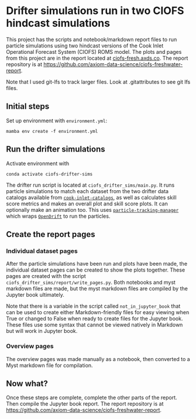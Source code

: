 # Drifter simulations run in two CIOFS hindcast simulations

This project has the scripts and notebook/markdown report files to run particle simulations using two hindcast versions of the Cook Inlet Operational Forecast System (CIOFS) ROMS model. The plots and pages from this project are in the report located at [ciofs-fresh.axds.co](https://ciofs-fresh.axds.co). The report repository is at https://github.com/axiom-data-science/ciofs-freshwater-report.

Note that I used git-lfs to track larger files. Look at .gitattributes to see git lfs files.


## Initial steps

Set up environment with `environment.yml`:

    mamba env create -f environment.yml


## Run the drifter simulations

Activate environment with 

    conda activate ciofs-drifter-sims

The drifter run script is located at `ciofs_drifter_sims/main.py`. It runs particle simulations to match each dataset from the two drifter data catalogs available from [`cook-inlet-catalogs`](https://github.com/axiom-data-science/cook-inlet-catalogs), as well as calculates skill score metrics and makes an overall plot and skill score plots. It can optionally make an animation too. This uses [`particle-tracking-manager`](https://github.com/axiom-data-science/particle-tracking-manager) which wraps [`OpenDrift`](https://github.com/OpenDrift/opendrift) to run the particles.


## Create the report pages

### Individual dataset pages

After the particle simulations have been run and plots have been made, the individual dataset pages can be created to show the plots together. These pages are created with the script `ciofs_drifter_sims/report/write_pages.py`. Both notebooks and myst markdown files are made, but the myst markdown files are compiled by the Jupyter book ultimately.

Note that there is a variable in the script called `not_in_jupyter_book` that can be used to create either Markdown-friendly files for easy viewing when True or changed to False when ready to create files for the Jupyter book. These files use some syntax that cannot be viewed natively in Markdown but will work in Jupyter book.


### Overview pages

The overview pages was made manually as a notebook, then converted to a Myst markdown file for compilation.


## Now what?

Once these steps are complete, complete the other parts of the report. Then compile the Jupyter book report.  The report repository is at https://github.com/axiom-data-science/ciofs-freshwater-report.